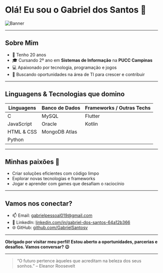 # Olá! Eu sou o Gabriel dos Santos 👋

![Banner](https://img.shields.io/badge/Status-Em%20busca%20de%20oportunidades-blue)

---

## Sobre Mim

- 🎂 Tenho 20 anos  
- 🎓 Cursando 2º ano em **Sistemas de Informação** na **PUCC Campinas**  
- 💻 Apaixonado por tecnologia, programação e jogos  
- 🚀 Buscando oportunidades na área de TI para crescer e contribuir  

---

## Linguagens & Tecnologias que domino

| Linguagens             | Banco de Dados             | Frameworks / Outras Techs  |
|-----------------------|----------------------------|----------------------------|
| C                     | MySQL                      | Flutter                    |
| JavaScript            | Oracle                     | Kotlin                     |
| HTML & CSS            | MongoDB Atlas              |                            |
| Python                |                            |                            |

---

## Minhas paixões 💙

- Criar soluções eficientes com código limpo  
- Explorar novas tecnologias e frameworks  
- Jogar e aprender com games que desafiam o raciocínio  

---

## Vamos nos conectar?

- 📫 Email: gabrielpessoal019@gmail.com
- 💼 LinkedIn: [linkedin.com/in/gabriel-dos-santos-64a12b366](https://www.linkedin.com/in/gabriel-dos-santos-64a12b366/)  
- 🌐 GitHub: [github.com/GabrielSantosv](https://github.com/GabrielSantosv)  

---

**Obrigado por visitar meu perfil! Estou aberto a oportunidades, parcerias e desafios. Vamos conversar? 😉**

---

> “O futuro pertence àqueles que acreditam na beleza dos seus sonhos.” – Eleanor Roosevelt
